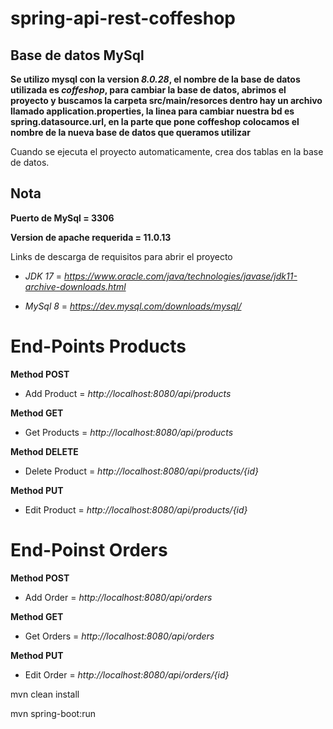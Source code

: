 
# spring-api-rest-coffeshop

## Base de datos MySql

**Se utilizo mysql con la version *8.0.28*, el nombre de la base de datos utilizada es _coffeshop_, para cambiar la base de datos, abrimos el proyecto y buscamos la carpeta src/main/resorces dentro hay un archivo llamado application.properties, la linea para cambiar nuestra bd es spring.datasource.url, en la parte que pone coffeshop colocamos el nombre de la nueva base de datos que queramos utilizar**

Cuando se ejecuta el proyecto automaticamente, crea dos tablas en la base de datos.

## Nota

**Puerto de MySql = 3306**

**Version de apache requerida = 11.0.13**

Links de descarga de requisitos para abrir el proyecto


- _JDK 17_ = *https://www.oracle.com/java/technologies/javase/jdk11-archive-downloads.html*


- _MySql 8_ = *https://dev.mysql.com/downloads/mysql/*



# End-Points Products

**Method POST**

- Add Product = *http://localhost:8080/api/products*


**Method GET**

- Get Products = *http://localhost:8080/api/products*


**Method DELETE**

- Delete Product = *http://localhost:8080/api/products/{id}*


**Method PUT**

- Edit Product = *http://localhost:8080/api/products/{id}*


# End-Poinst Orders

**Method POST**

- Add Order = *http://localhost:8080/api/orders*


**Method GET**

- Get Orders = *http://localhost:8080/api/orders*



**Method PUT**

- Edit Order = *http://localhost:8080/api/orders/{id}*




mvn clean install

mvn spring-boot:run